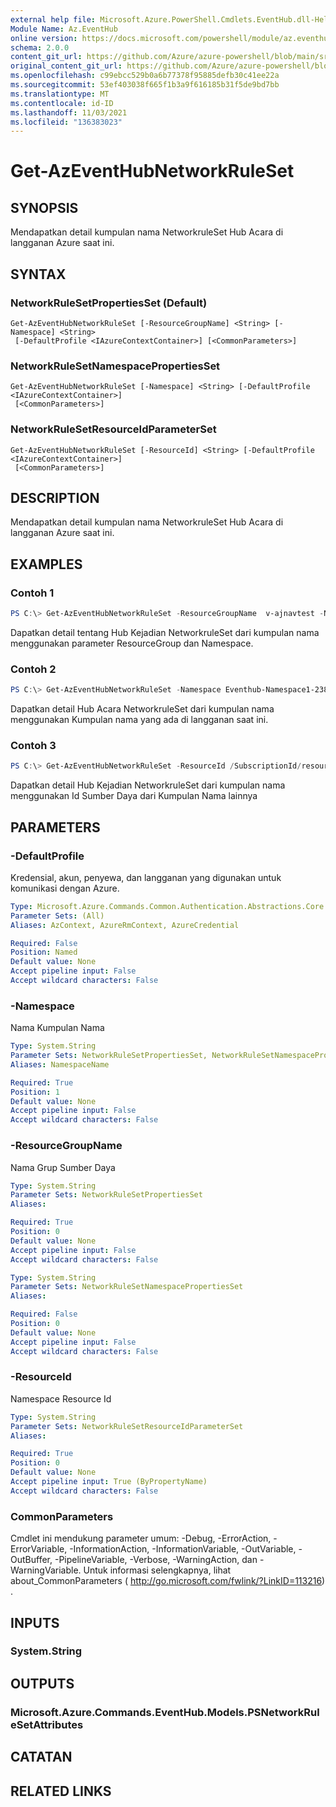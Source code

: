 ```yaml
---
external help file: Microsoft.Azure.PowerShell.Cmdlets.EventHub.dll-Help.xml
Module Name: Az.EventHub
online version: https://docs.microsoft.com/powershell/module/az.eventhub/get-azeventhubnetworkruleset
schema: 2.0.0
content_git_url: https://github.com/Azure/azure-powershell/blob/main/src/EventHub/EventHub/help/Get-AzEventHubNetworkRuleSet.md
original_content_git_url: https://github.com/Azure/azure-powershell/blob/main/src/EventHub/EventHub/help/Get-AzEventHubNetworkRuleSet.md
ms.openlocfilehash: c99ebcc529b0a6b77378f95885defb30c41ee22a
ms.sourcegitcommit: 53ef403038f665f1b3a9f616185b31f5de9bd7bb
ms.translationtype: MT
ms.contentlocale: id-ID
ms.lasthandoff: 11/03/2021
ms.locfileid: "136383023"
---
```

# Get-AzEventHubNetworkRuleSet

## SYNOPSIS
Mendapatkan detail kumpulan nama NetworkruleSet Hub Acara di langganan Azure saat ini.

## SYNTAX

### NetworkRuleSetPropertiesSet (Default)
```
Get-AzEventHubNetworkRuleSet [-ResourceGroupName] <String> [-Namespace] <String>
 [-DefaultProfile <IAzureContextContainer>] [<CommonParameters>]
```

### NetworkRuleSetNamespacePropertiesSet
```
Get-AzEventHubNetworkRuleSet [-Namespace] <String> [-DefaultProfile <IAzureContextContainer>]
 [<CommonParameters>]
```

### NetworkRuleSetResourceIdParameterSet
```
Get-AzEventHubNetworkRuleSet [-ResourceId] <String> [-DefaultProfile <IAzureContextContainer>]
 [<CommonParameters>]
```

## DESCRIPTION
Mendapatkan detail kumpulan nama NetworkruleSet Hub Acara di langganan Azure saat ini.

## EXAMPLES

### Contoh 1
```powershell
PS C:\> Get-AzEventHubNetworkRuleSet -ResourceGroupName  v-ajnavtest -Namespace Eventhub-Namespace1-1375
```

Dapatkan detail tentang Hub Kejadian NetworkruleSet dari kumpulan nama menggunakan parameter ResourceGroup dan Namespace. 

### Contoh 2
```powershell
PS C:\> Get-AzEventHubNetworkRuleSet -Namespace Eventhub-Namespace1-2389
```

Dapatkan detail Hub Acara NetworkruleSet dari kumpulan nama menggunakan Kumpulan nama yang ada di langganan saat ini.

### Contoh 3
```powershell
PS C:\> Get-AzEventHubNetworkRuleSet -ResourceId /SubscriptionId/resourcegroups/ResourceGroup/providers/Microsoft.EventHub/namespaces/Eventhub-Namespace1-2389
```

Dapatkan detail Hub Kejadian NetworkruleSet dari kumpulan nama menggunakan Id Sumber Daya dari Kumpulan Nama lainnya 

## PARAMETERS

### -DefaultProfile
Kredensial, akun, penyewa, dan langganan yang digunakan untuk komunikasi dengan Azure.

```yaml
Type: Microsoft.Azure.Commands.Common.Authentication.Abstractions.Core.IAzureContextContainer
Parameter Sets: (All)
Aliases: AzContext, AzureRmContext, AzureCredential

Required: False
Position: Named
Default value: None
Accept pipeline input: False
Accept wildcard characters: False
```

### -Namespace
Nama Kumpulan Nama

```yaml
Type: System.String
Parameter Sets: NetworkRuleSetPropertiesSet, NetworkRuleSetNamespacePropertiesSet
Aliases: NamespaceName

Required: True
Position: 1
Default value: None
Accept pipeline input: False
Accept wildcard characters: False
```

### -ResourceGroupName
Nama Grup Sumber Daya

```yaml
Type: System.String
Parameter Sets: NetworkRuleSetPropertiesSet
Aliases:

Required: True
Position: 0
Default value: None
Accept pipeline input: False
Accept wildcard characters: False
```

```yaml
Type: System.String
Parameter Sets: NetworkRuleSetNamespacePropertiesSet
Aliases:

Required: False
Position: 0
Default value: None
Accept pipeline input: False
Accept wildcard characters: False
```

### -ResourceId
Namespace Resource Id

```yaml
Type: System.String
Parameter Sets: NetworkRuleSetResourceIdParameterSet
Aliases:

Required: True
Position: 0
Default value: None
Accept pipeline input: True (ByPropertyName)
Accept wildcard characters: False
```

### CommonParameters
Cmdlet ini mendukung parameter umum: -Debug, -ErrorAction, -ErrorVariable, -InformationAction, -InformationVariable, -OutVariable, -OutBuffer, -PipelineVariable, -Verbose, -WarningAction, dan -WarningVariable.
Untuk informasi selengkapnya, lihat about_CommonParameters ( http://go.microsoft.com/fwlink/?LinkID=113216) .

## INPUTS

### System.String

## OUTPUTS

### Microsoft.Azure.Commands.EventHub.Models.PSNetworkRuleSetAttributes

## CATATAN

## RELATED LINKS